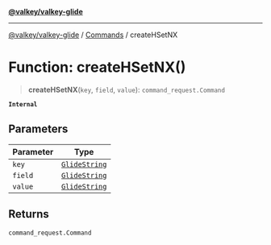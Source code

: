 [**@valkey/valkey-glide**](../../README.md)

***

[@valkey/valkey-glide](../../modules.md) / [Commands](../README.md) / createHSetNX

# Function: createHSetNX()

> **createHSetNX**(`key`, `field`, `value`): `command_request.Command`

**`Internal`**

## Parameters

| Parameter | Type |
| ------ | ------ |
| `key` | [`GlideString`](../../BaseClient/type-aliases/GlideString.md) |
| `field` | [`GlideString`](../../BaseClient/type-aliases/GlideString.md) |
| `value` | [`GlideString`](../../BaseClient/type-aliases/GlideString.md) |

## Returns

`command_request.Command`
